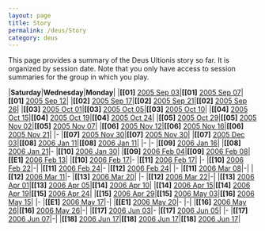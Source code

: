 ```yaml
---
layout: page
title: Story
permalink: /deus/Story
category: deus
---
```

This page provides a summary of the Deus Ultionis story so far. It is organized by session date. Note that you only have access to session summaries for the group in which you play.

|__Saturday__|__Wednesday__|__Monday__|
|__[[01]__ [2005 Sep 03](SessionSat01)|__[[01]__ [2005 Sep 07](SessionWed01)|__[[01]__ [2005 Sep 12](SessionMon01)|
|__[[02]__ [2005 Sep 17](SessionSat02)|__[[02]__ [2005 Sep 21](SessionWed02)|__[[02]__ [2005 Sep 26](SessionMon02)|
|__[[03]__ [2005 Oct 01](SessionSat03)|__[[03]__ [2005 Oct 05](SessionWed03)|__[[03]__ [2005 Oct 10](SessionMon03)|
|__[[04]__ [2005 Oct 15](SessionSat04)|__[[04]__ [2005 Oct 19](SessionWed04)|__[[04]__ [2005 Oct 24](SessionMon04)|
|__[[05]__ [2005 Oct 29](SessionSat05)|__[[05]__ [2005 Nov 02](SessionWed05)|__[[05]__ [2005 Nov 07](SessionMon05)|
|__[[06]__ [2005 Nov 12](SessionSat06)|__[[06]__ [2005 Nov 16](SessionWed06)|__[[06]__ [2005 Nov 21](SessionMon06)|
|-                                     |__[[07]__ [2005 Nov 30](SessionWed07)|__[[07]__ [2005 Nov 30](SessionMon07)|
|__[[07]__ [2005 Dec 03](SessionSat07)|__[[08]__ [2006 Jan 11](SessionWed08)|__[[08]__ [2006 Jan 11](SessionMon08)|
|-                                     |-                                     |__[[09]__ [2006 Jan 16](SessionMon09)|
|__[[08]__ [2006 Jan 21](SessionSat08)|-                                     |__[[10]__ [2006 Jan 30](SessionMon10)|
|__[[09]__ [2006 Feb 04](SessionSat09)|__[[09]__ [2006 Feb 08](SessionWed09)|__[[E1]__ [2006 Feb 13](SessionMon10-2)|
|__[[10]__ [2006 Feb 17](SessionSat10)|-                                     |__[[11]__ [2006 Feb 17](SessionMon11)|
|-                                     |__[[10]__ [2006 Feb 22](SessionWed10)|-|
|__[[11]__ [2006 Feb 24](SessionSat11)|-                                     |__[[12]__ [2006 Feb 24](SessionMon12)|
|-                                     |__[[11]__ [2006 Mar 08](SessionWed11)|-|
|__[[12]__ [2006 Mar 11](SessionSat12)|-                                     |__[[13]__ [2006 Mar 20](SessionMon13)|
|-                                     |__[[12]__ [2006 Mar 22](SessionWed12)|-|
|__[[13]__ [2006 Apr 01](SessionSat13)|__[[13]__ [2006 Apr 05](SessionWed13)|__[[14]__ [2006 Apr 10](SessionMon14)|
|__[[14]__ [2006 Apr 15](SessionSat14)|__[[14]__ [2006 Apr 19](SessionWed14)|__[[15]__ [2006 Apr 24](SessionMon15)|
|__[[15]__ [2006 Apr 29](SessionSat15)|__[[15]__ [2006 May 03](SessionWed15)|__[[16]__ [2006 May 15](SessionMon16)|
|-                                     |__[[E1]__ [2006 May 17](SessionWed15-2)|-|
|__[[E1]__ [2006 May 20](SessionSat15-2)|-                                     |-|
|__[[16]__ [2006 May 26](SessionSat16)|__[[16]__ [2006 May 26](SessionWed16)|-|
|__[[17]__ [2006 Jun 03](SessionSat17)|-                                     |__[[17]__ [2006 Jun 05](SessionMon17)|
|-                                     |__[[17]__ [2006 Jun 07](SessionWed17)|-|
|__[[18]__ [2006 Jun 17](SessionSat18)|__[[18]__ [2006 Jun 17](SessionWed18)|__[[18]__ [2006 Jun 17](SessionMon18)|
